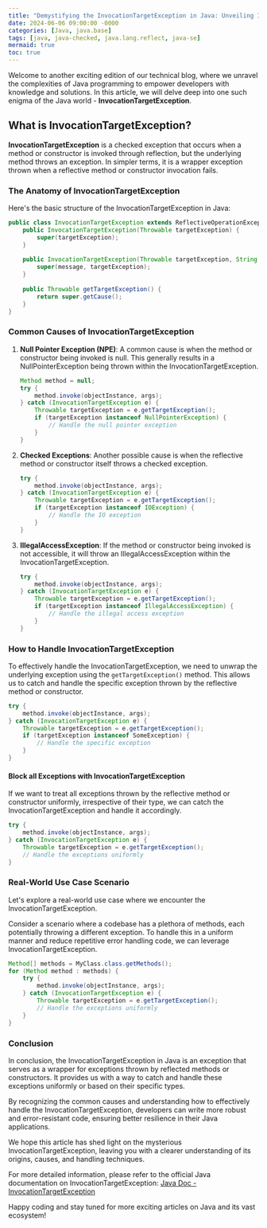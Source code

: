 ```yaml
---
title: "Demystifying the InvocationTargetException in Java: Unveiling Its Secrets and Solutions"
date: 2024-06-06 09:00:00 -0000
categories: [Java, java.base]
tags: [java, java-checked, java.lang.reflect, java-se]
mermaid: true
toc: true
---
```



Welcome to another exciting edition of our technical blog, where we unravel the complexities of Java programming to empower developers with knowledge and solutions. In this article, we will delve deep into one such enigma of the Java world - **InvocationTargetException**.

## What is InvocationTargetException?

**InvocationTargetException** is a checked exception that occurs when a method or constructor is invoked through reflection, but the underlying method throws an exception. In simpler terms, it is a wrapper exception thrown when a reflective method or constructor invocation fails.

### The Anatomy of InvocationTargetException
Here's the basic structure of the InvocationTargetException in Java:

```java
public class InvocationTargetException extends ReflectiveOperationException {
    public InvocationTargetException(Throwable targetException) {
        super(targetException);
    }
    
    public InvocationTargetException(Throwable targetException, String message) {
        super(message, targetException);
    }
    
    public Throwable getTargetException() {
        return super.getCause();
    }
}
```
 
### Common Causes of InvocationTargetException

1. **Null Pointer Exception (NPE)**: A common cause is when the method or constructor being invoked is null. This generally results in a NullPointerException being thrown within the InvocationTargetException.
   
   ```java
   Method method = null;
   try {
       method.invoke(objectInstance, args);
   } catch (InvocationTargetException e) {
       Throwable targetException = e.getTargetException();
       if (targetException instanceof NullPointerException) {
           // Handle the null pointer exception
       }
   }
   ```

2. **Checked Exceptions**: Another possible cause is when the reflective method or constructor itself throws a checked exception.

   ```java
   try {
       method.invoke(objectInstance, args);
   } catch (InvocationTargetException e) {
       Throwable targetException = e.getTargetException();
       if (targetException instanceof IOException) {
           // Handle the IO exception
       }
   }
   ```
   
3. **IllegalAccessException**: If the method or constructor being invoked is not accessible, it will throw an IllegalAccessException within the InvocationTargetException.

   ```java
   try {
       method.invoke(objectInstance, args);
   } catch (InvocationTargetException e) {
       Throwable targetException = e.getTargetException();
       if (targetException instanceof IllegalAccessException) {
           // Handle the illegal access exception
       }
   }
   ```
   
### How to Handle InvocationTargetException

To effectively handle the InvocationTargetException, we need to unwrap the underlying exception using the `getTargetException()` method. This allows us to catch and handle the specific exception thrown by the reflective method or constructor.

```java
try {
    method.invoke(objectInstance, args);
} catch (InvocationTargetException e) {
    Throwable targetException = e.getTargetException();
    if (targetException instanceof SomeException) {
        // Handle the specific exception
    }
}
```

#### Block all Exceptions with InvocationTargetException

If we want to treat all exceptions thrown by the reflective method or constructor uniformly, irrespective of their type, we can catch the InvocationTargetException and handle it accordingly.

```java
try {
    method.invoke(objectInstance, args);
} catch (InvocationTargetException e) {
    Throwable targetException = e.getTargetException();
    // Handle the exceptions uniformly
}
```

### Real-World Use Case Scenario

Let's explore a real-world use case where we encounter the InvocationTargetException.

Consider a scenario where a codebase has a plethora of methods, each potentially throwing a different exception. To handle this in a uniform manner and reduce repetitive error handling code, we can leverage InvocationTargetException.

```java
Method[] methods = MyClass.class.getMethods();
for (Method method : methods) {
    try {
        method.invoke(objectInstance, args);
    } catch (InvocationTargetException e) {
        Throwable targetException = e.getTargetException();
        // Handle the exceptions uniformly
    }
}
```

### Conclusion

In conclusion, the InvocationTargetException in Java is an exception that serves as a wrapper for exceptions thrown by reflected methods or constructors. It provides us with a way to catch and handle these exceptions uniformly or based on their specific types.

By recognizing the common causes and understanding how to effectively handle the InvocationTargetException, developers can write more robust and error-resistant code, ensuring better resilience in their Java applications.

We hope this article has shed light on the mysterious InvocationTargetException, leaving you with a clearer understanding of its origins, causes, and handling techniques.

For more detailed information, please refer to the official Java documentation on InvocationTargetException: [Java Doc - InvocationTargetException](https://docs.oracle.com/en/java/javase/14/docs/api/java.base/java/lang/reflect/InvocationTargetException.html)

Happy coding and stay tuned for more exciting articles on Java and its vast ecosystem!
